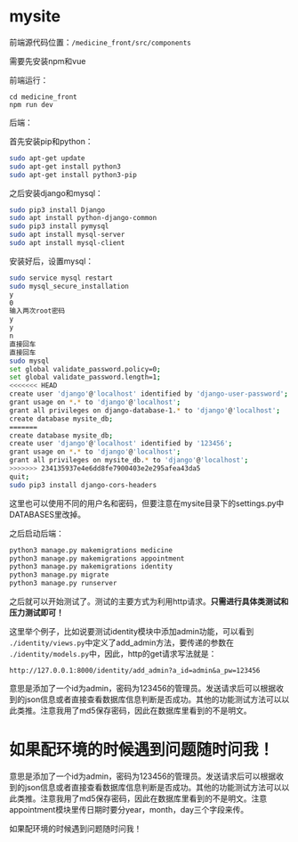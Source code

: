 # mysite
前端源代码位置：``/medicine_front/src/components``

需要先安装npm和vue

前端运行：

```shell
cd medicine_front
npm run dev
```

后端：

首先安装pip和python：

```sh
sudo apt-get update
sudo apt-get install python3
sudo apt-get install python3-pip
```

之后安装django和mysql：

```sh
sudo pip3 install Django
sudo apt install python-django-common
sudo pip3 install pymysql
sudo apt install mysql-server
sudo apt install mysql-client
```

安装好后，设置mysql：

```sh
sudo service mysql restart
sudo mysql_secure_installation
y
0
输入两次root密码
y
y
n
直接回车
直接回车
sudo mysql
set global validate_password.policy=0;
set global validate_password.length=1;
<<<<<<< HEAD
create user 'django'@'localhost' identified by 'django-user-password';
grant usage on *.* to 'django'@'localhost';
grant all privileges on django-database-1.* to 'django'@'localhost';
create database mysite_db;
=======
create database mysite_db;
create user 'django'@'localhost' identified by '123456';
grant usage on *.* to 'django'@'localhost';
grant all privileges on mysite_db.* to 'django'@'localhost';
>>>>>>> 234135937e4e6dd8fe7900403e2e295afea43da5
quit;
sudo pip3 install django-cors-headers
```

这里也可以使用不同的用户名和密码，但要注意在mysite目录下的settings.py中DATABASES里改掉。

之后启动后端：

```sh
python3 manage.py makemigrations medicine
python3 manage.py makemigrations appointment
python3 manage.py makemigrations identity
python3 manage.py migrate
python3 manage.py runserver
```

之后就可以开始测试了。测试的主要方式为利用http请求。**只需进行具体类测试和压力测试即可！**

这里举个例子，比如说要测试identity模块中添加admin功能，可以看到` ./identity/views.py`中定义了add_admin方法，要传递的参数在` ./identity/models.py`中，因此，http的get请求写法就是：
```http
http://127.0.0.1:8000/identity/add_admin?a_id=admin&a_pw=123456
```
意思是添加了一个id为admin，密码为123456的管理员。发送请求后可以根据收到的json信息或者直接查看数据库信息判断是否成功。其他的功能测试方法可以以此类推。注意我用了md5保存密码，因此在数据库里看到的不是明文。

如果配环境的时候遇到问题随时问我！
=======
意思是添加了一个id为admin，密码为123456的管理员。发送请求后可以根据收到的json信息或者直接查看数据库信息判断是否成功。其他的功能测试方法可以以此类推。注意我用了md5保存密码，因此在数据库里看到的不是明文。注意appointment模块里传日期时要分year，month，day三个字段来传。

如果配环境的时候遇到问题随时问我！

